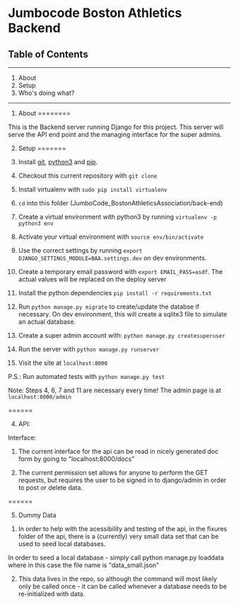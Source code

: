 Jumbocode Boston Athletics Backend
===============

## Table of Contents ##
----------------------------------------------------------

1. About
2. Setup
3. Who's doing what?

----------------------------------------------------------

1. About
========

This is the Backend server running Django for this project. This server will serve the API end point and the managing interface for the super admins.

2. Setup
=======

 1. Install [git](https://git-scm.com/book/en/v2/Getting-Started-Installing-Git), [python3](https://www.python.org/downloads/mac-osx/) and [pip](http://stackoverflow.com/questions/17271319/installing-pip-on-mac-os-x).
 2. Checkout this current repository with `git clone`
 3. Install virtualenv with `sudo pip install virtualenv`
 4. `cd` into this folder (JumboCode_BostonAthleticsAssociation/back-end)
 5. Create a virtual environment with python3 by running `virtualenv -p python3 env`
 6. Activate your virtual environment with `source env/bin/activate`
 7. Use the correct settings by running `export DJANGO_SETTINGS_MODULE=BAA.settings.dev` on dev environments.
 8. Create a temporary email password with `export EMAIL_PASS=asdf`. The actual values will be replaced on the deploy server
 9. Install the python dependencies `pip install -r requirements.txt`
 10. Run `python manage.py migrate` to create/update the databse if necessary. On dev environment, this will create a sqlite3 file to simulate an actual database.
 11. Create a super admin account with: `python manage.py createsuperuser`
 12. Run the server with `python manage.py runserver`
 13. Visit the site at `localhost:8000`

P.S.: Run automated tests with `python manage.py test`

Note: Steps 4, 6, 7 and 11 are necessary every time! The admin page is at `localhost:8000/admin`

======

4. API:

Interface:

1) The current interface for the api can be read in nicely generated doc form by going to "localhost:8000/docs"

2) The current permission set allows for anyone to perform the GET requests, but requires the user to be signed in to
   django/admin in order to post or delete data.

======

5. Dummy Data

1) In order to help with the acessibility and testing of the api, in the fixures folder of the api, there is a
  (currently) very small data set that can be used to seed local databases.

  In order to seed a local database - simply call python manage.py loaddata <filename> where in this case the file name
  is "data_small.json"

2) This data lives in the repo, so although the command will most likely only be called once - it can be called
   whenever a database needs to be re-initialized with data.
